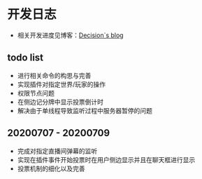 # 开发日志

* 相关开发进度见博客：[Decision`s blog](https://decision01.cn/)

## todo list
* 进行相关命令的构思与完善
* 实现插件对指定世界/玩家的操作
* 权限节点问题
* 在侧边记分牌中显示投票倒计时
* 解决由于单线程导致监听过程中服务器暂停的问题

## 20200707 - 20200709
* 完成对指定直播间弹幕的监听
* 实现在插件事件开始投票时在用户侧边显示并且在聊天框进行显示
* 投票机制的细化以及完善